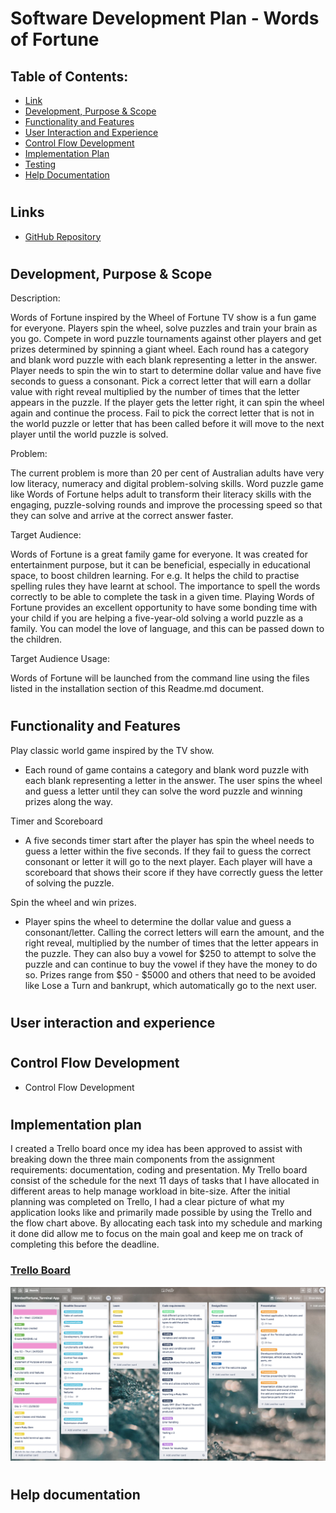 
# Software Development Plan - Words of Fortune 

 ## Table of Contents:  
- [Link](#Links)  
- [Development, Purpose & Scope](#Development-purpose-scope)  
- [Functionality and Features](#Functionality-and-Features)  
- [User Interaction and Experience](#User-interaction-and-experience)  
- [Control Flow Development](#Control-flow-development)  
- [Implementation Plan](#Implementation-Plan)  
- [Testing](#Testing)
- [Help Documentation](#help-documentation) 

#

## Links

* [GitHub Repository](https://github.com/Trac3yTran)


#

## Development, Purpose & Scope

Description: 

Words of Fortune inspired by the Wheel of Fortune TV show is a fun game for everyone. Players spin the wheel, solve puzzles and train your brain as you go. Compete in word puzzle tournaments against other players and get prizes determined by spinning a giant wheel. Each round has a category and blank word puzzle with each blank representing a letter in the answer. Player needs to spin the win to start to determine dollar value and have five seconds to guess a consonant. Pick a correct letter that will earn a dollar value with right reveal multiplied by the number of times that the letter appears in the puzzle. If the player gets the letter right, it can spin the wheel again and continue the process. Fail to pick the correct letter that is not in the world puzzle or letter that has been called before it will move to the next player until the world puzzle is solved. 


Problem: 

The current problem is more than 20 per cent of Australian adults have very low literacy, numeracy and digital problem-solving skills. Word puzzle game like Words of Fortune helps adult to transform their literacy skills with the engaging, puzzle-solving rounds and improve the processing speed so that they can solve and arrive at the correct answer faster. 

Target Audience:

Words of Fortune is a great family game for everyone. It was created for entertainment purpose, but it can be beneficial, especially in educational space, to boost children learning.  For e.g. It helps the child to practise spelling rules they have learnt at school. The importance to spell the words correctly to be able to complete the task in a given time. Playing Words of Fortune provides an excellent opportunity to have some bonding time with your child if you are helping a five-year-old solving a world puzzle as a family. You can model the love of language, and this can be passed down to the children. 


Target Audience Usage:

Words of Fortune will be launched from the command line using the files listed in the installation section of this Readme.md document. 
#

## Functionality and Features

Play classic world game inspired by the TV show. 

- Each round of game contains a category and blank word puzzle with each blank representing a letter in the answer. The user spins the wheel and guess a letter until they can solve the word puzzle and winning prizes along the way. 

Timer and Scoreboard 

-   A five seconds timer start after the player has spin the wheel needs to guess a letter within the five seconds. If they fail to guess the correct consonant or letter it will go to the next player. Each player will have a scoreboard that shows their score if they have correctly guess the letter of solving the puzzle.

Spin the wheel and win prizes.

 -  Player spins the wheel to determine the dollar value and guess a consonant/letter. Calling the correct letters will earn the amount, and the right reveal, multiplied by the number of times that the letter appears in the puzzle. They can also buy a vowel for $250 to attempt to solve the puzzle and can continue to buy the vowel if they have the money to do so. Prizes range from $50 - $5000 and others that need to be avoided like Lose a Turn and bankrupt, which automatically go to the next user.


#

## User interaction and experience



#


## Control Flow Development

- Control Flow Development


#

## Implementation plan

I created a Trello board once my idea has been approved to assist with breaking down the three main components from the assignment requirements:  documentation, coding and presentation. My Trello board consist of the schedule for the next 11 days of tasks that I have allocated in different areas to help manage workload in bite-size. After the initial planning was completed on Trello, I had a clear picture of what my application looks like and primarily made possible by using the Trello and the flow chart above. By allocating each task into my schedule and marking it done did allow me to focus on the main goal and keep me on track of completing this before the deadline. 

### [Trello Board](https://trello.com/b/HXjd9mhc/wordsoffortuneterminal-app)


![Trello](Trello.png)

#

## Help documentation

